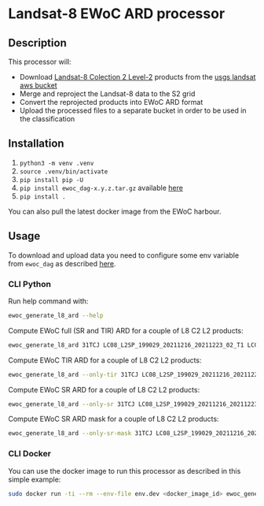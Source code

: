 # Landsat-8 EWoC ARD processor

## Description

This processor will:

* Download [Landsat-8 Colection 2 Level-2](https://www.usgs.gov/landsat-missions/landsat-collection-2-level-2-science-products) products from the [usgs landsat aws bucket](https://registry.opendata.aws/usgs-landsat/)
* Merge and reproject the Landsat-8 data to the S2 grid
* Convert the reprojected products into EWoC ARD format
* Upload the processed files to a separate bucket in order to be used in the classification

## Installation

1. `python3 -m venv .venv`
2. `source .venv/bin/activate`
3. `pip install pip -U`
4. `pip install ewoc_dag-x.y.z.tar.gz` available [here](https://github.com/WorldCereal/ewoc_dataship/releases)
5. `pip install .`

You can also pull the latest docker image from the EWoC harbour.

## Usage

To download and upload data you need to configure some env variable from `ewoc_dag` as described [here](https://github.com/WorldCereal/ewoc_dataship#usage).

### CLI Python

Run help command with:

```bash
ewoc_generate_l8_ard --help
```

Compute EWoC full (SR and TIR) ARD for a couple of L8 C2 L2 products:

```bash
ewoc_generate_l8_ard 31TCJ LC08_L2SP_199029_20211216_20211223_02_T1 LC08_L2SP_199030_20211216_20211223_02_T1
```

Compute EWoC TIR ARD for a couple of L8 C2 L2 products:

```bash
ewoc_generate_l8_ard --only-tir 31TCJ LC08_L2SP_199029_20211216_20211223_02_T1 LC08_L2SP_199030_20211216_20211223_02_T1
```

Compute EWoC SR ARD for a couple of L8 C2 L2 products:

```bash
ewoc_generate_l8_ard --only-sr 31TCJ LC08_L2SP_199029_20211216_20211223_02_T1 LC08_L2SP_199030_20211216_20211223_02_T1
```

Compute EWoC SR ARD mask for a couple of L8 C2 L2 products:

```bash
ewoc_generate_l8_ard --only-sr-mask 31TCJ LC08_L2SP_199029_20211216_20211223_02_T1 LC08_L2SP_199030_20211216_20211223_02_T1
```

### CLI Docker

You can use the docker image to run this processor as described in this simple example:

```bash
sudo docker run -ti --rm --env-file env.dev <docker_image_id> ewoc_generate_l8_ard -v --only-tir --prod-id c728b264-5c97-4f4c-81fe-1500d4c4dfbd_7091_20220916010500 31TCJ LC08_L2SP_199029_20211216_20211223_02_T1 LC08_L2SP_199030_20211216_20211223_02_T1
```
